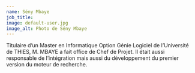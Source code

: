 ```yaml
---
name: Sény Mbaye
job_title:
image: default-user.jpg
image_alt: Photo de Sény Mbaye
---
```


Titulaire d’un Master en Informatique Option Génie Logiciel de l’Université de THIES, M. MBAYE a fait office de Chef de Projet. Il était aussi responsable de l’intégration mais aussi du développement du premier version du moteur de recherche.
